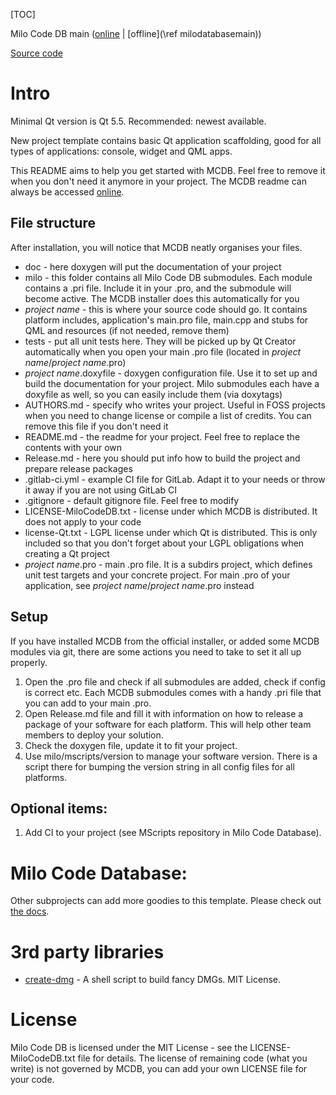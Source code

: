 [TOC]

Milo Code DB main ([online](https://docs.milosolutions.com/milo-code-db/main/) | [offline](\ref milodatabasemain))

[Source code](https://github.com/milosolutions/newprojecttemplate)

# Intro

Minimal Qt version is Qt 5.5. Recommended: newest available.

New project template contains basic Qt application scaffolding, good for
all types of applications: console, widget and QML apps.

This README aims to help you get started with MCDB. Feel free to remove it when
you don't need it anymore in your project. The MCDB readme can always be
accessed [online](https://docs.milosolutions.com/milo-code-db/newprojecttemplate/).

## File structure

After installation, you will notice that MCDB neatly organises your files.

* doc - here doxygen will put the documentation of your project
* milo - this folder contains all Milo Code DB submodules. Each module contains
a .pri file. Include it in your .pro, and the submodule will become active. The
MCDB installer does this automatically for you
* _project name_ - this is where your source code should go. It contains platform
includes, application's main.pro file, main.cpp and stubs for QML and resources
(if not needed, remove them)
* tests - put all unit tests here. They will be picked up by Qt Creator
automatically when you open your main .pro file
(located in _project name_/_project name_.pro)
* _project name_.doxyfile - doxygen configuration file. Use it to set up and
build the documentation for your project. Milo submodules each have a doxyfile
as well, so you can easily include them (via doxytags)
* AUTHORS.md - specify who writes your project. Useful in FOSS projects when
you need to change license or compile a list of credits. You can remove this
file if you don't need it
* README.md - the readme for your project. Feel free to replace the contents
with your own
* Release.md - here you should put info how to build the project and prepare
release packages
* .gitlab-ci.yml - example CI file for GitLab. Adapt it to your needs or throw
it away if you are not using GitLab CI
* .gitignore - default gitignore file. Feel free to modify
* LICENSE-MiloCodeDB.txt - license under which MCDB is distributed. It does not
apply to your code
* license-Qt.txt - LGPL license under which Qt is distributed. This is only
included so that you don't forget about your LGPL obligations when creating a Qt
project
* _project name_.pro - main .pro file. It is a subdirs project, which defines
unit test targets and your concrete project. For main .pro of your application,
see _project name_/_project name_.pro instead

## Setup

If you have installed MCDB from the official installer, or added some MCDB
modules via git, there are some actions you need to take to set it all up
properly.

1. Open the .pro file and check if all submodules are added, check if config is
correct etc. Each MCDB submodules comes with a handy .pri file that you can add
to your main .pro.
2. Open Release.md file and fill it with information on how to release a package
of your software for each platform. This will help other team members to deploy
your solution.
3. Check the doxygen file, update it to fit your project.
4. Use milo/mscripts/version to manage your software version. There is a script
there for bumping the version string in all config files for all platforms.

## Optional items:

1. Add CI to your project (see MScripts repository in Milo Code Database).

# Milo Code Database:

Other subprojects can add more goodies to this template. Please check out
[the docs](https://docs.milosolutions.com/milo-code-db/main/subprojects.html).

# 3rd party libraries 

* [create-dmg](https://github.com/andreyvit/create-dmg) - A shell script to build
fancy DMGs. MIT License.

# License 

Milo Code DB is licensed under the MIT License - see the LICENSE-MiloCodeDB.txt
file for details. The license of remaining code (what you write) is not governed
by MCDB, you can add your own LICENSE file for your code.
